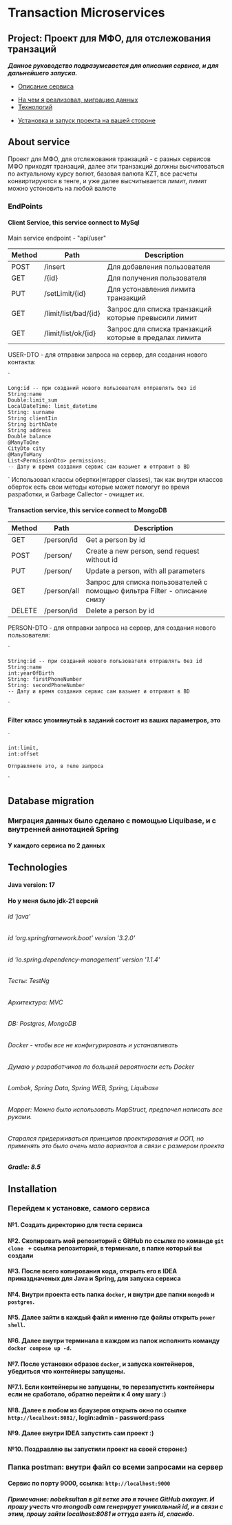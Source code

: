 # Transaction Microservices

## Project: Проект для МФО, для отслежования транзаций

***Данное руководство подразумевается для описания сервиса, и для дальнейшего запуска.***

- [Описание сервиса](#about-service)
* [На чем я реализовал, миграцию данных](#database-migration)
* [Технологий](#technologies)
+ [Установка и запуск проекта на вашей стороне](#installation)


## About service

Проект для МФО, для отслежования транзаций - с разных сервисов МФО приходят транзаций, далее эти транзакций должны высчитоваться по актуальному курсу волют,
базовая валюта KZT, все расчеты конвиртируются в тенге, и уже далее высчитывается лимит, лимит можно устоновить на любой валюте

### EndPoints

#### Client Service, this service connect to MySql

Main service endpoint - "api/user"

| Method | Path         | Description                                                           |
|--------|----------------------|-----------------------------------------------------------------------|
| POST   | /insert              | Для добавления пользователя                                           |
| GET    | /{id}                | Для получения пользователя                                            |
| PUT    | /setLimit/{id}       | Для устонавления лимита транзакций                                    |
| GET    | /limit/list/bad/{id} | Запрос для списка транзакций которые превысили лимит                  |
| GET    | /limit/list/ok/{id} | Запрос для списка транзакций которые в предалах лимита                |

USER-DTO - для отправки запроса на сервер, для создания нового контакта:

`

    Long:id -- при созданий нового пользователя отправлять без id 
    String:name
    Double:limit_sum
    LocalDateTime: limit_datetime
    String: surname
    String clientIin
    String birthDate
    String address
    Double balance
    @ManyToOne
    CityDto city
    @ManyToMany
    List<PermissionDto> permissions;
    -- Дату и время создания сервис сам вазьмет и отправит в BD
`
Использовал классы обертки(wrapper classes), так как внутри классов оберток есть свои методы которые может помогут во время разработки, и Garbage Callector - очищает их.


#### Transaction service, this service connect to MongoDB
| Method | Path         | Description                                                               |
|--------|--------------|---------------------------------------------------------------------------|
| GET    | /person/id   | Get a person by id                                                        |
| POST   | /person/     | Create a new person, send request without id                              |
| PUT    | /person/     | Update a person, with all parameters                                      |
| GET    | /person/all  | Запрос для списка пользователей с помощью фильтра Filter - описание снизу |
| DELETE | /person/id   | Delete a person by id                                                     |

PERSON-DTO - для отправки запроса на сервер, для создания нового пользователя:

`

    String:id -- при созданий нового пользователя отправлять без id 
    String:name
    int:yearOfBirth
    String: firstPhoneNumber
    String: secondPhoneNumber
    -- Дату и время создания сервис сам вазьмет и отправит в BD
`

#### Filter класс упомянутый в заданий состоит из ваших параметров, это 
 `

    int:limit,
    int:offset

    Отправляете это, в теле запроса 
` 

## Database migration

### Миграция данных было сделано с помощью Liquibase, и с внутренней аннотацией Spring
#### У каждого сервиса по 2 данных


## Technologies

#### Java version: 17

#### Но у меня было jdk-21 версий

###### id 'java'

###### id 'org.springframework.boot' version '3.2.0'

###### id 'io.spring.dependency-management' version '1.1.4'

###### Тесты: TestNg

###### Архитектура: MVC

###### DB: Postgres, MongoDB

###### Docker - чтобы все не конфигурировать и устанавливать
###### Думаю у разработчиков по большей вероятности есть Docker

###### Lombok, Spring Data, Spring WEB, Spring, Liquibase

###### Mapper: Можно было использовать MapStruct, предпочел написать все руками.

###### Старался придерживаться принципов проектирования и ООП, но применять это было очень мало вариантов в связи с размером проекта

##### Gradle: 8.5



## Installation

### Перейдем к установке, самого сервиса

#### №1. Создать директорию для теста сервиса
#### №2. Скопировать мой репозиторий с GitHub по ссылке по команде `git clone ` + ссылка репозиторий, в терминале, в папке который вы создали
#### №3. После всего копирования кода, открыть его в IDEA приназдначеных для Java и Spring, для запуска сервиса
#### №4. Внутри проекта есть папка `docker`, и внутри две папки `mongodb`  и `postgres`.
#### №5. Далее зайти в каждый файл и именно где файлы открыть `power shell`.
#### №6. Далее внутри терминала в каждом из папок исполнить команду `docker compose up -d`.
#### №7. После установки образов `docker`, и запуска контейнеров, убедиться что контейнеры запущены.
#### №7.1. Если контейнеры не запущены, то перезапустить контейнеры если не сработало, обратно перейти к 4 ому шагу :)
#### №8. Далее в любом из браузеров открыть окно по ссылке `http://localhost:8081/`, login:admin - password:pass
#### №9. Далее внутри IDEA запустить сам проект :)
#### №10. Поздравляю вы запустили проект на своей стороне:)

### Папка postman: внутри файл со всеми запросами на сервер
#### Сервис по порту 9000, ссылка: `http://localhost:9000`

##### Примечание: nobeksultan в git ветке это я точнее GitHub аккаунт. И прошу учесть что mongodb сам генерирует уникальный id, и в связи с этим, прошу зайти localhost:8081 и оттуда взять id, спасибо.






